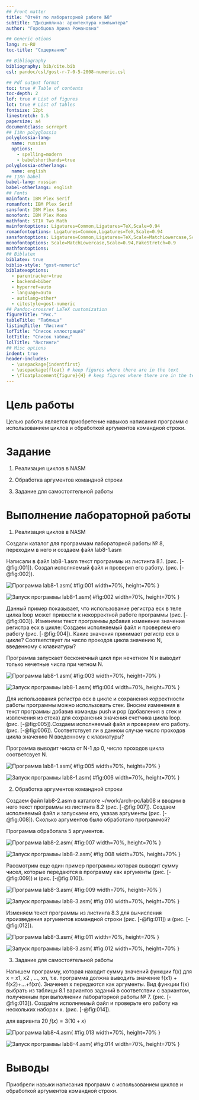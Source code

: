 ```yaml
---
## Front matter
title: "Отчёт по лабораторной работе №8"
subtitle: "Дисциплина: архитектура компьютера"
author: "Горобцова Арина Романовна"

## Generic otions
lang: ru-RU
toc-title: "Содержание"

## Bibliography
bibliography: bib/cite.bib
csl: pandoc/csl/gost-r-7-0-5-2008-numeric.csl

## Pdf output format
toc: true # Table of contents
toc-depth: 2
lof: true # List of figures
lot: true # List of tables
fontsize: 12pt
linestretch: 1.5
papersize: a4
documentclass: scrreprt
## I18n polyglossia
polyglossia-lang:
  name: russian
  options:
	- spelling=modern
	- babelshorthands=true
polyglossia-otherlangs:
  name: english
## I18n babel
babel-lang: russian
babel-otherlangs: english
## Fonts
mainfont: IBM Plex Serif
romanfont: IBM Plex Serif
sansfont: IBM Plex Sans
monofont: IBM Plex Mono
mathfont: STIX Two Math
mainfontoptions: Ligatures=Common,Ligatures=TeX,Scale=0.94
romanfontoptions: Ligatures=Common,Ligatures=TeX,Scale=0.94
sansfontoptions: Ligatures=Common,Ligatures=TeX,Scale=MatchLowercase,Scale=0.94
monofontoptions: Scale=MatchLowercase,Scale=0.94,FakeStretch=0.9
mathfontoptions:
## Biblatex
biblatex: true
biblio-style: "gost-numeric"
biblatexoptions:
  - parentracker=true
  - backend=biber
  - hyperref=auto
  - language=auto
  - autolang=other*
  - citestyle=gost-numeric
## Pandoc-crossref LaTeX customization
figureTitle: "Рис."
tableTitle: "Таблица"
listingTitle: "Листинг"
lofTitle: "Список иллюстраций"
lotTitle: "Список таблиц"
lolTitle: "Листинги"
## Misc options
indent: true
header-includes:
  - \usepackage{indentfirst}
  - \usepackage{float} # keep figures where there are in the text
  - \floatplacement{figure}{H} # keep figures where there are in the text
---
```


# Цель работы

Целью работы является приобретение навыков написания программ с использованием циклов и обработкой аргументов командной строки.

# Задание

1. Реализация циклов в NASM

2. Обработка аргументов командной строки

3. Задание для самостоятельной работы

# Выполнение лабораторной работы

1. Реализация циклов в NASM

Создали каталог для программам лабораторной работы № 8, переходим в него и создаем файл lab8-1.asm

Написали в файл lab8-1.asm текст программы из листинга 8.1. (рис. [-@fig:001]).
Создал исполняемый файл и проверил его работу. (рис. [-@fig:002]).

![Программа lab8-1.asm](image/1.png){ #fig:001 width=70%, height=70% }

![Запуск программы lab8-1.asm](image/2.png){ #fig:002 width=70%, height=70% }

Данный пример показывает, что использование регистра ecx в теле цилка loop может привести к некорректной работе программы (рис. [-@fig:003]). Изменяем текст программы добавив изменение значение регистра ecx в цикле:
Создаем исполняемый файл и проверяем его работу (рис. [-@fig:004]). Какие значения принимает регистр ecx в цикле? 
Соответствует ли число проходов цикла значению N, введенному с клавиатуры?

Программа запускает бесконечный цикл при нечетном N и выводит только нечетные числа при четном N.

![Программа lab8-1.asm](image/3.png){ #fig:003 width=70%, height=70% }

![Запуск программы lab8-1.asm](image/4.png){ #fig:004 width=70%, height=70% }

Для использования регистра ecx в цикле и сохранения корректности работы
программы можно использовать стек. Вносим изменения в текст программы
добавив команды push и pop (добавления в стек и извлечения из стека) для
сохранения значения счетчика цикла loop. (рис. [-@fig:005]).Создаем исполняемый файл и проверяем его работу. (рис. [-@fig:006]).
Соответствует ли в данном случае число проходов цикла значению N введенному с клавиатуры?

Программа выводит числа от N-1 до 0, число проходов цикла соответсвует N.

![Программа lab8-1.asm](image/5.png){ #fig:005 width=70%, height=70% }

![Запуск программы lab8-1.asm](image/6.png){ #fig:006 width=70%, height=70% }

2. Обработка аргументов командной строки

Создаем файл lab8-2.asm в каталоге ~/work/arch-pc/lab08 и вводим в него текст программы из листинга 8.2 (рис. [-@fig:007]).
Создаем исполняемый файл и запускаем его, указав аргументы (рис. [-@fig:008]).
Сколько аргументов было обработано программой?

Программа обработала 5 аргументов.

![Программа lab8-2.asm](image/7.png){ #fig:007 width=70%, height=70% }

![Запуск программы lab8-2.asm](image/8.png){ #fig:008 width=70%, height=70% }

Рассмотрим еще один пример программы которая выводит сумму чисел,
которые передаются в программу как аргументы (рис. [-@fig:009]) и (рис. [-@fig:010]).

![Программа lab8-3.asm](image/9.png){ #fig:009 width=70%, height=70% }

![Запуск программы lab8-3.asm](image/10.png){ #fig:010 width=70%, height=70% }

Изменяем текст программы из листинга 8.3 для вычисления произведения
аргументов командной строки (рис. [-@fig:011]) и (рис. [-@fig:012]).

![Программа lab8-3.asm](image/11.png){ #fig:011 width=70%, height=70% }

![Запуск программы lab8-3.asm](image/12.png){ #fig:012 width=70%, height=70% }

3. Задание для самостоятельной работы

Напишем программу, которая находит сумму значений функции f(x) для x = x1, x2
, ..., xn, т.е. программа должна выводить значение f(x1) + f(x2)+...+f(xn). Значения x передаются как аргументы. Вид функции f(x)
выбрать из таблицы 8.1 вариантов заданий в соответствии с вариантом, 
полученным при выполнении лабораторной работы № 7. (рис. [-@fig:013]).
Создайте исполняемый файл и проверьте его работу на нескольких наборах x. (рис. [-@fig:014]).

для варивнта 20 $f(x) = 3(10 + x)$

![Программа lab8-4.asm](image/13.png){ #fig:013 width=70%, height=70% }

![Запуск программы lab8-4.asm](image/14.png){ #fig:014 width=70%, height=70% }

# Выводы

Приобрели навыки написания программ с использованием циклов и обработкой
аргументов командной строки.

